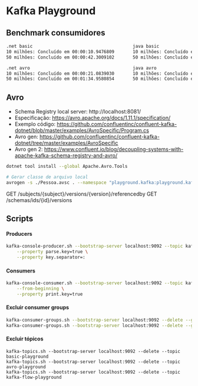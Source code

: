 # Kafka Playground

## Benchmark consumidores

```txt
.net basic                                      java basic
10 milhões: Concluído em 00:00:10.9476809       10 milhões: Concluído em 00:00:03. Millis: 3.100
50 milhões: Concluído em 00:00:42.3009102       50 milhões: Concluído em 00:00:14. Millis: 14.852

.net avro                                       java avro
10 milhões: Concluído em 00:00:21.0839030       10 milhões: Concluído em 00:00:09. Millis: 9.465
50 milhões: Concluído em 00:01:34.9580854       50 milhões: Concluído em 00:00:38. Millis: 38.270
```

## Avro

- Schema Registry local server: http://localhost:8081/
- Especificação: https://avro.apache.org/docs/1.11.1/specification/
- Exemplo código: https://github.com/confluentinc/confluent-kafka-dotnet/blob/master/examples/AvroSpecific/Program.cs
- Avro gen: https://github.com/confluentinc/confluent-kafka-dotnet/tree/master/examples/AvroSpecific
- Avro gen 2: https://www.confluent.io/blog/decoupling-systems-with-apache-kafka-schema-registry-and-avro/

```bash
dotnet tool install --global Apache.Avro.Tools

# Gerar classe de arquivo local
avrogen -s ./Pessoa.avsc . --namespace "playground.kafka:playground.kafka"
```

GET /subjects/{subject}/versions/{version}/referencedby
GET /schemas/ids/{id}/versions

## Scripts

#### Producers

```bash
kafka-console-producer.sh --bootstrap-server localhost:9092 --topic kafka-flow-playground \
	--property parse.key=true \
	--property key.separator=:
```

#### Consumers

```bash
kafka-console-consumer.sh --bootstrap-server localhost:9092 --topic kafka-flow-playground \
	--from-beginning \
	--property print.key=true
```

#### Excluir consumer groups

```bash
kafka-consumer-groups.sh --bootstrap-server localhost:9092 --delete --group dotnet-playground & \
kafka-consumer-groups.sh --bootstrap-server localhost:9092 --delete --group java-playground
```

#### Excluir tópicos

```
kafka-topics.sh --bootstrap-server localhost:9092 --delete --topic basic-playground
kafka-topics.sh --bootstrap-server localhost:9092 --delete --topic avro-playground
kafka-topics.sh --bootstrap-server localhost:9092 --delete --topic kafka-flow-playground
```
